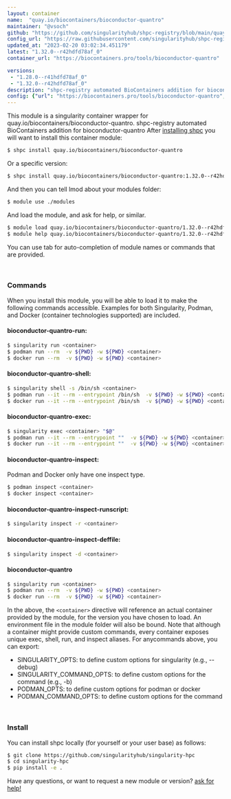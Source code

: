 ```yaml
---
layout: container
name:  "quay.io/biocontainers/bioconductor-quantro"
maintainer: "@vsoch"
github: "https://github.com/singularityhub/shpc-registry/blob/main/quay.io/biocontainers/bioconductor-quantro/container.yaml"
config_url: "https://raw.githubusercontent.com/singularityhub/shpc-registry/main/quay.io/biocontainers/bioconductor-quantro/container.yaml"
updated_at: "2023-02-20 03:02:34.451179"
latest: "1.32.0--r42hdfd78af_0"
container_url: "https://biocontainers.pro/tools/bioconductor-quantro"

versions:
 - "1.28.0--r41hdfd78af_0"
 - "1.32.0--r42hdfd78af_0"
description: "shpc-registry automated BioContainers addition for bioconductor-quantro"
config: {"url": "https://biocontainers.pro/tools/bioconductor-quantro", "maintainer": "@vsoch", "description": "shpc-registry automated BioContainers addition for bioconductor-quantro", "latest": {"1.32.0--r42hdfd78af_0": "sha256:20c9ab87d240884d3f0f81a88428e2b9d6ce19b1844c0aafb218e63067ff8a9d"}, "tags": {"1.28.0--r41hdfd78af_0": "sha256:2c7512c91d49682f57c12bb9204e8e5516483b4e37c40cc36edbf04182df5619", "1.32.0--r42hdfd78af_0": "sha256:20c9ab87d240884d3f0f81a88428e2b9d6ce19b1844c0aafb218e63067ff8a9d"}, "docker": "quay.io/biocontainers/bioconductor-quantro"}
---
```


This module is a singularity container wrapper for quay.io/biocontainers/bioconductor-quantro.
shpc-registry automated BioContainers addition for bioconductor-quantro
After [installing shpc](#install) you will want to install this container module:


```bash
$ shpc install quay.io/biocontainers/bioconductor-quantro
```

Or a specific version:

```bash
$ shpc install quay.io/biocontainers/bioconductor-quantro:1.32.0--r42hdfd78af_0
```

And then you can tell lmod about your modules folder:

```bash
$ module use ./modules
```

And load the module, and ask for help, or similar.

```bash
$ module load quay.io/biocontainers/bioconductor-quantro/1.32.0--r42hdfd78af_0
$ module help quay.io/biocontainers/bioconductor-quantro/1.32.0--r42hdfd78af_0
```

You can use tab for auto-completion of module names or commands that are provided.

<br>

### Commands

When you install this module, you will be able to load it to make the following commands accessible.
Examples for both Singularity, Podman, and Docker (container technologies supported) are included.

#### bioconductor-quantro-run:

```bash
$ singularity run <container>
$ podman run --rm  -v ${PWD} -w ${PWD} <container>
$ docker run --rm  -v ${PWD} -w ${PWD} <container>
```

#### bioconductor-quantro-shell:

```bash
$ singularity shell -s /bin/sh <container>
$ podman run --it --rm --entrypoint /bin/sh  -v ${PWD} -w ${PWD} <container>
$ docker run --it --rm --entrypoint /bin/sh  -v ${PWD} -w ${PWD} <container>
```

#### bioconductor-quantro-exec:

```bash
$ singularity exec <container> "$@"
$ podman run --it --rm --entrypoint ""  -v ${PWD} -w ${PWD} <container> "$@"
$ docker run --it --rm --entrypoint ""  -v ${PWD} -w ${PWD} <container> "$@"
```

#### bioconductor-quantro-inspect:

Podman and Docker only have one inspect type.

```bash
$ podman inspect <container>
$ docker inspect <container>
```

#### bioconductor-quantro-inspect-runscript:

```bash
$ singularity inspect -r <container>
```

#### bioconductor-quantro-inspect-deffile:

```bash
$ singularity inspect -d <container>
```



#### bioconductor-quantro

```bash
$ singularity run <container>
$ podman run --rm  -v ${PWD} -w ${PWD} <container>
$ docker run --rm  -v ${PWD} -w ${PWD} <container>
```


In the above, the `<container>` directive will reference an actual container provided
by the module, for the version you have chosen to load. An environment file in the
module folder will also be bound. Note that although a container
might provide custom commands, every container exposes unique exec, shell, run, and
inspect aliases. For anycommands above, you can export:

 - SINGULARITY_OPTS: to define custom options for singularity (e.g., --debug)
 - SINGULARITY_COMMAND_OPTS: to define custom options for the command (e.g., -b)
 - PODMAN_OPTS: to define custom options for podman or docker
 - PODMAN_COMMAND_OPTS: to define custom options for the command

<br>

### Install

You can install shpc locally (for yourself or your user base) as follows:

```bash
$ git clone https://github.com/singularityhub/singularity-hpc
$ cd singularity-hpc
$ pip install -e .
```

Have any questions, or want to request a new module or version? [ask for help!](https://github.com/singularityhub/singularity-hpc/issues)